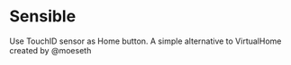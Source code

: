 # Sensible

Use TouchID sensor as Home button.
A simple alternative to VirtualHome created by @moeseth
